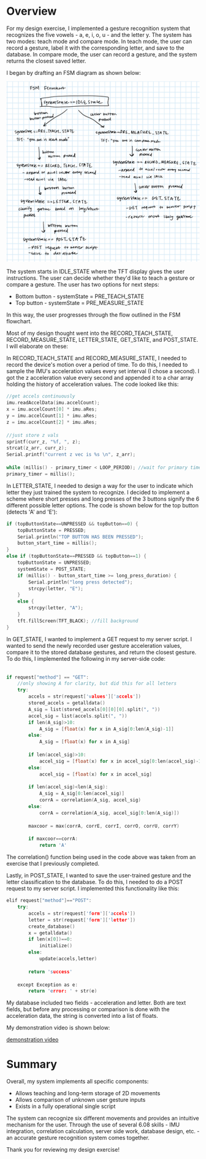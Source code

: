 # Overview

For my design exercise, I implemented a gesture recognition system that recognizes the five vowels - a, e, i, o, u - and the letter y. The system has two modes: teach mode and compare mode. In teach mode, the user can record a gesture, label it with the corresponding letter, and save to the database. In compare mode, the user can record a gesture, and the system returns the closest saved letter.

I began by drafting an FSM diagram as shown below:

![](planning.jpg)

The system starts in IDLE_STATE where the TFT display gives the user instructions. The user can decide whether they'd like to teach a gesture or compare a gesture. The user has two options for next steps:

- Bottom button - systemState = PRE_TEACH_STATE
- Top button - systemState = PRE_MEASURE_STATE

In this way, the user progresses through the flow outlined in the FSM flowchart.

Most of my design thought went into the RECORD_TEACH_STATE, RECORD_MEASURE_STATE, LETTER_STATE, GET_STATE, and POST_STATE. I will elaborate on these:

In RECORD_TEACH_STATE and RECORD_MEASURE_STATE, I needed to record the device's motion over a period of time. To do this, I needed to sample the IMU's acceleration values every set interval (I chose a second). I got the z acceleration value every second and appended it to a char array holding the history of acceleration values. The code looked like this:

```cpp
//get accels continuously
imu.readAccelData(imu.accelCount);
x = imu.accelCount[0] * imu.aRes; 
y = imu.accelCount[1] * imu.aRes; 
z = imu.accelCount[2] * imu.aRes; 

//just store z vals
sprintf(curr_z, "%f, ", z);
strcat(z_arr, curr_z);
Serial.printf("current z vec is %s \n", z_arr);

while (millis() - primary_timer < LOOP_PERIOD); //wait for primary timer to increment
primary_timer = millis();

```
In LETTER_STATE, I needed to design a way for the user to indicate which letter they just trained the system to recognize. I decided to implement a scheme where short presses and long presses of the 3 buttons signify the 6 different possible letter options. The code is shown below for the top button (detects 'A' and 'E'):

```cpp
if (topButtonState==UNPRESSED && topButton==0) {
    topButtonState = PRESSED;
    Serial.println("TOP BUTTON HAS BEEN PRESSED");
    button_start_time = millis();
}      
else if (topButtonState==PRESSED && topButton==1) {
    topButtonState = UNPRESSED;
    systemState = POST_STATE;
    if (millis() - button_start_time >= long_press_duration) {
        Serial.println("long press detected");
        strcpy(letter, "E");
    }
    else {
        strcpy(letter, "A");
    }
    tft.fillScreen(TFT_BLACK); //fill background
}

```
In GET_STATE, I wanted to implement a GET request to my server script. I wanted to send the newly recorded user gesture acceleration values, compare it to the stored database gestures, and return the closest gesture. To do this, I implemented the following in my server-side code:

```cpp

if request["method"] == "GET":
    //only showing A for clarity, but did this for all letters
    try:
        accels = str(request['values']['accels'])
        stored_accels = getalldata()
        A_sig = list(stored_accels[0][0][0].split(", "))
        accel_sig = list(accels.split(", "))
        if len(A_sig)>10:
            A_sig = [float(x) for x in A_sig[0:len(A_sig)-1]]
        else:
            A_sig = [float(x) for x in A_sig]

        if len(accel_sig)>10:
            accel_sig = [float(x) for x in accel_sig[0:len(accel_sig)-1]]
        else:
            accel_sig = [float(x) for x in accel_sig]

        if len(accel_sig)<len(A_sig):
            A_sig = A_sig[0:len(accel_sig)]
            corrA = correlation(A_sig, accel_sig)
        else:
            corrA = correlation(A_sig, accel_sig[0:len(A_sig)])
        
        maxcoor = max(corrA, corrE, corrI, corrO, corrU, corrY)

        if maxcoor==corrA:
            return 'A'
```

The correlation() function being used in the code above was taken from an exercise that I previously completed.

Lastly, in POST_STATE, I wanted to save the user-trained gesture and the letter classification to the database. To do this, I needed to do a POST request to my server script. I implemented this functionality like this:

```cpp
elif request["method"]=="POST":
    try:
        accels = str(request['form']['accels'])
        letter = str(request['form']['letter'])
        create_database()
        x = getalldata()
        if len(x[0])==0:
            initialize()
        else:
            update(accels,letter)

        return 'success'

    except Exception as e:
        return 'error: ' + str(e)
```

My database included two fields - acceleration and letter. Both are text fields, but before any processing or comparison is done with the acceleration data, the string is converted into a list of floats.

My demonstration video is shown below:

[demonstration video](https://www.youtube.com/watch?v=rKieoc9K6Qs)


# Summary

Overall, my system implements all specific components:

- Allows teaching and long-term storage of 2D movements
- Allows comparison of unknown user gesture inputs
- Exists in a fully operational single script

The system can recognize six different movements and provides an intuitive mechanism for the user. Through the use of several 6.08 skills - IMU integration, correlation calculation, server side work, database design, etc. - an accurate gesture recognition system comes together.

Thank you for reviewing my design exercise!